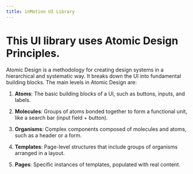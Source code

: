```yaml
---
title: inMotion UI Library
---
```


# This UI library uses **Atomic Design** Principles.

Atomic Design is a methodology for creating design systems in a hierarchical and systematic way. It breaks down the UI into fundamental building blocks. The main levels in Atomic Design are:

1. **Atoms**: The basic building blocks of a UI, such as buttons, inputs, and labels.


2. **Molecules**: Groups of atoms bonded together to form a functional unit, like a search bar (input field + button).


3. **Organisms**: Complex components composed of molecules and atoms, such as a header or a form.


4. **Templates**: Page-level structures that include groups of organisms arranged in a layout.


5. **Pages**: Specific instances of templates, populated with real content.